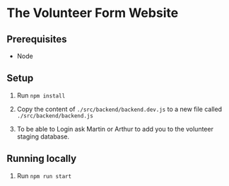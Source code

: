 # The Volunteer Form Website

## Prerequisites

- Node

## Setup

1. Run `npm install`

2. Copy the content of `./src/backend/backend.dev.js` to a new file called `./src/backend/backend.js`

3. To be able to Login ask Martin or Arthur to add you to the volunteer staging database.

## Running locally

1. Run `npm run start`
